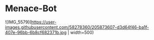 # Menace-Bot

![IMG_5579](https://user-images.githubusercontent.com/58278360/205873607-d3d64f46-ba1f-407e-96bb-6b8cf682371b.jpg | width=500)
